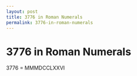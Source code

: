 ```yaml
---
layout: post
title: 3776 in Roman Numerals
permalink: 3776-in-roman-numerals
---
```


# 3776 in Roman Numerals

3776 = MMMDCCLXXVI

